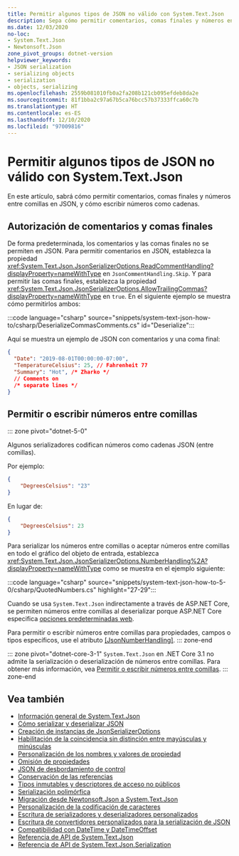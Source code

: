 ```yaml
---
title: Permitir algunos tipos de JSON no válido con System.Text.Json
description: Sepa cómo permitir comentarios, comas finales y números entre comillas durante la serialización y deserialización de JSON en .NET.
ms.date: 12/03/2020
no-loc:
- System.Text.Json
- Newtonsoft.Json
zone_pivot_groups: dotnet-version
helpviewer_keywords:
- JSON serialization
- serializing objects
- serialization
- objects, serializing
ms.openlocfilehash: 2559b081010fb0a2fa208b121cb095efdeb8da2e
ms.sourcegitcommit: 81f1bba2c97a67b5ca76bcc57b37333ffca60c7b
ms.translationtype: HT
ms.contentlocale: es-ES
ms.lasthandoff: 12/10/2020
ms.locfileid: "97009816"
---
```

# <a name="how-to-allow-some-kinds-of-invalid-json-with-no-locsystemtextjson"></a>Permitir algunos tipos de JSON no válido con System.Text.Json

En este artículo, sabrá cómo permitir comentarios, comas finales y números entre comillas en JSON, y cómo escribir números como cadenas.

## <a name="allow-comments-and-trailing-commas"></a>Autorización de comentarios y comas finales

De forma predeterminada, los comentarios y las comas finales no se permiten en JSON. Para permitir comentarios en JSON, establezca la propiedad <xref:System.Text.Json.JsonSerializerOptions.ReadCommentHandling?displayProperty=nameWithType> en `JsonCommentHandling.Skip`.
Y para permitir las comas finales, establezca la propiedad <xref:System.Text.Json.JsonSerializerOptions.AllowTrailingCommas?displayProperty=nameWithType> en `true`. En el siguiente ejemplo se muestra cómo permitirlos ambos:

:::code language="csharp" source="snippets/system-text-json-how-to/csharp/DeserializeCommasComments.cs" id="Deserialize":::

Aquí se muestra un ejemplo de JSON con comentarios y una coma final:

```json
{
  "Date": "2019-08-01T00:00:00-07:00",
  "TemperatureCelsius": 25, // Fahrenheit 77
  "Summary": "Hot", /* Zharko */
  // Comments on
  /* separate lines */
}
```

## <a name="allow-or-write-numbers-in-quotes"></a>Permitir o escribir números entre comillas

::: zone pivot="dotnet-5-0"

Algunos serializadores codifican números como cadenas JSON (entre comillas).

Por ejemplo:

```json
{
    "DegreesCelsius": "23"
}
```

En lugar de:

```json
{
    "DegreesCelsius": 23
}
```

Para serializar los números entre comillas o aceptar números entre comillas en todo el gráfico del objeto de entrada, establezca <xref:System.Text.Json.JsonSerializerOptions.NumberHandling%2A?displayProperty=nameWithType> como se muestra en el ejemplo siguiente:

:::code language="csharp" source="snippets/system-text-json-how-to-5-0/csharp/QuotedNumbers.cs" highlight="27-29":::

Cuando se usa `System.Text.Json` indirectamente a través de ASP.NET Core, se permiten números entre comillas al deserializar porque ASP.NET Core especifica [opciones predeterminadas web](xref:System.Text.Json.JsonSerializerDefaults.Web).

Para permitir o escribir números entre comillas para propiedades, campos o tipos específicos, use el atributo [[JsonNumberHandling]](xref:System.Text.Json.Serialization.JsonNumberHandlingAttribute).
::: zone-end

::: zone pivot="dotnet-core-3-1"
`System.Text.Json` en .NET Core 3.1 no admite la serialización o deserialización de números entre comillas. Para obtener más información, vea [Permitir o escribir números entre comillas](system-text-json-migrate-from-newtonsoft-how-to.md#allow-or-write-numbers-in-quotes).
::: zone-end

## <a name="see-also"></a>Vea también

* [Información general de System.Text.Json](system-text-json-overview.md)
* [Cómo serializar y deserializar JSON](system-text-json-how-to.md)
* [Creación de instancias de JsonSerializerOptions](system-text-json-configure-options.md)
* [Habilitación de la coincidencia sin distinción entre mayúsculas y minúsculas](system-text-json-character-casing.md)
* [Personalización de los nombres y valores de propiedad](system-text-json-customize-properties.md)
* [Omisión de propiedades](system-text-json-ignore-properties.md)
* [JSON de desbordamiento de control](system-text-json-handle-overflow.md)
* [Conservación de las referencias](system-text-json-preserve-references.md)
* [Tipos inmutables y descriptores de acceso no públicos](system-text-json-immutability.md)
* [Serialización polimórfica](system-text-json-polymorphism.md)
* [Migración desde Newtonsoft.Json a System.Text.Json](system-text-json-migrate-from-newtonsoft-how-to.md)
* [Personalización de la codificación de caracteres](system-text-json-character-encoding.md)
* [Escritura de serializadores y deserializadores personalizados](write-custom-serializer-deserializer.md)
* [Escritura de convertidores personalizados para la serialización de JSON](system-text-json-converters-how-to.md)
* [Compatibilidad con DateTime y DateTimeOffset](../datetime/system-text-json-support.md)
* [Referencia de API de System.Text.Json](xref:System.Text.Json)
* [Referencia de API de System.Text.Json.Serialization](xref:System.Text.Json.Serialization)
